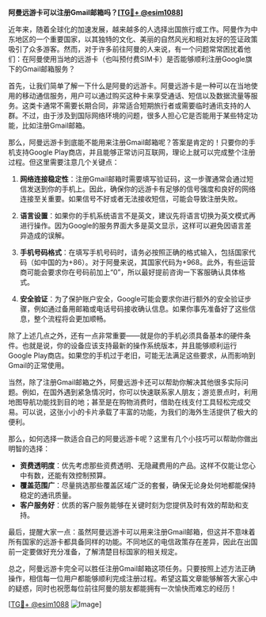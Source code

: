 **阿曼远游卡可以注册Gmail邮箱吗？[[TG💪+ @esim1088](https://t.me/s/esim1088)]**

近年来，随着全球化的加速发展，越来越多的人选择出国旅行或工作。阿曼作为中东地区的一个重要国家，以其独特的文化、美丽的自然风光和相对友好的签证政策吸引了众多游客。然而，对于许多前往阿曼的人来说，有一个问题常常困扰着他们：在阿曼使用当地的远游卡（也叫预付费SIM卡）是否能够顺利注册Google旗下的Gmail邮箱服务？

首先，让我们简单了解一下什么是阿曼的远游卡。阿曼远游卡是一种可以在当地使用的移动通信服务，用户可以通过购买这种卡来享受通话、短信以及数据流量等服务。这类卡通常不需要长期合同，非常适合短期旅行者或需要临时通讯支持的人群。不过，由于涉及到国际网络环境的问题，很多人担心它是否能用于某些特定功能，比如注册Gmail邮箱。

那么，阿曼远游卡到底能不能用来注册Gmail邮箱呢？答案是肯定的！只要你的手机支持Google Play商店，并且能够正常访问互联网，理论上就可以完成整个注册过程。但这里需要注意几个关键点：

1. **网络连接稳定性**：注册Gmail邮箱时需要填写验证码，这一步骤通常会通过短信发送到你的手机上。因此，确保你的远游卡有足够的信号强度和良好的网络连接至关重要。如果信号不好或者无法接收短信，可能会导致注册失败。

2. **语言设置**：如果你的手机系统语言不是英文，建议先将语言切换为英文模式再进行操作。因为Google的服务界面大多是英文显示，这样可以避免因语言差异造成的误解。

3. **手机号码格式**：在填写手机号码时，请务必按照正确的格式输入，包括国家代码（如中国的为+86）。对于阿曼来说，其国家代码为+968。此外，有些运营商可能会要求你在号码前加上“0”，所以最好提前咨询一下客服确认具体格式。

4. **安全验证**：为了保护账户安全，Google可能会要求你进行额外的安全验证步骤，例如通过备用邮箱或电话号码接收确认信息。如果你事先准备好了这些信息，整个流程将会更加顺畅。

除了上述几点之外，还有一点非常重要——就是你的手机必须具备基本的硬件条件。也就是说，你的设备应该支持最新的操作系统版本，并且能够顺利运行Google Play商店。如果您的手机过于老旧，可能无法满足这些要求，从而影响到Gmail的正常使用。

当然，除了注册Gmail邮箱之外，阿曼远游卡还可以帮助你解决其他很多实际问题。例如，在国外遇到紧急情况时，你可以快速联系家人朋友；游览景点时，利用地图导航功能找到目的地；甚至是在购物消费时，借助在线支付工具轻松完成交易。可以说，这张小小的卡片承载了丰富的功能，为我们的海外生活提供了极大的便利。

那么，如何选择一款适合自己的阿曼远游卡呢？这里有几个小技巧可以帮助你做出明智的选择：

- **资费透明度**：优先考虑那些资费透明、无隐藏费用的产品。这样不仅能让您心中有数，还能有效控制预算。
- **覆盖范围广**：尽量挑选那些覆盖区域广泛的套餐，确保无论身处何地都能保持稳定的通讯质量。
- **客户服务好**：优质的客户服务能够在关键时刻为您提供及时有效的帮助和支持。

最后，提醒大家一点：虽然阿曼远游卡可以用来注册Gmail邮箱，但这并不意味着所有国家的远游卡都具备同样的功能。不同地区的电信政策存在差异，因此在出国前一定要做好充分准备，了解清楚目标国家的相关规定。

总之，阿曼远游卡完全可以胜任注册Gmail邮箱这项任务。只要按照上述方法正确操作，相信每一位用户都能够顺利完成注册过程。希望这篇文章能够解答大家心中的疑惑，同时也祝愿每位前往阿曼的朋友都能拥有一次愉快而难忘的经历！

[[TG💪+ @esim1088](https://t.me/s/esim1088) ![Image](https://i.postimg.cc/4NQfJmqS/Snipaste-2025-05-13-00-14-12.png)]